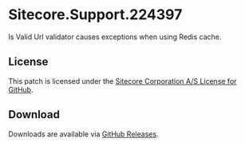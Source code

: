 # Sitecore.Support.224397
Is Valid Url validator causes exceptions when using Redis cache.

## License  
This patch is licensed under the [Sitecore Corporation A/S License for GitHub](https://github.com/sitecoresupport/Sitecore.Support.224397/blob/master/LICENSE).  

## Download  
Downloads are available via [GitHub Releases](https://github.com/sitecoresupport/Sitecore.Support.224397/releases).  
